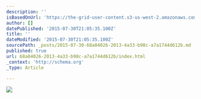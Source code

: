 ```yaml
---
description: ''
isBasedOnUrl: 'https://the-grid-user-content.s3-us-west-2.amazonaws.com/c75e0ac7-3b70-4be1-9940-759d4b800050.jpg'
author: []
datePublished: '2015-07-30T21:05:35.100Z'
title: ''
dateModified: '2015-07-30T21:05:35.100Z'
sourcePath: _posts/2015-07-30-68a04026-2013-4a33-b98c-a7a1744d612b.md
published: true
url: 68a04026-2013-4a33-b98c-a7a1744d612b/index.html
_context: 'http://schema.org'
_type: Article

---
```

![](https://the-grid-user-content.s3-us-west-2.amazonaws.com/c75e0ac7-3b70-4be1-9940-759d4b800050.jpg)